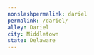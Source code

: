 ```yaml
---
﻿nonslashpermalink: dariel
permalink: /dariel/
alley: Dariel
city: Middletown
state: Delaware
---
```

